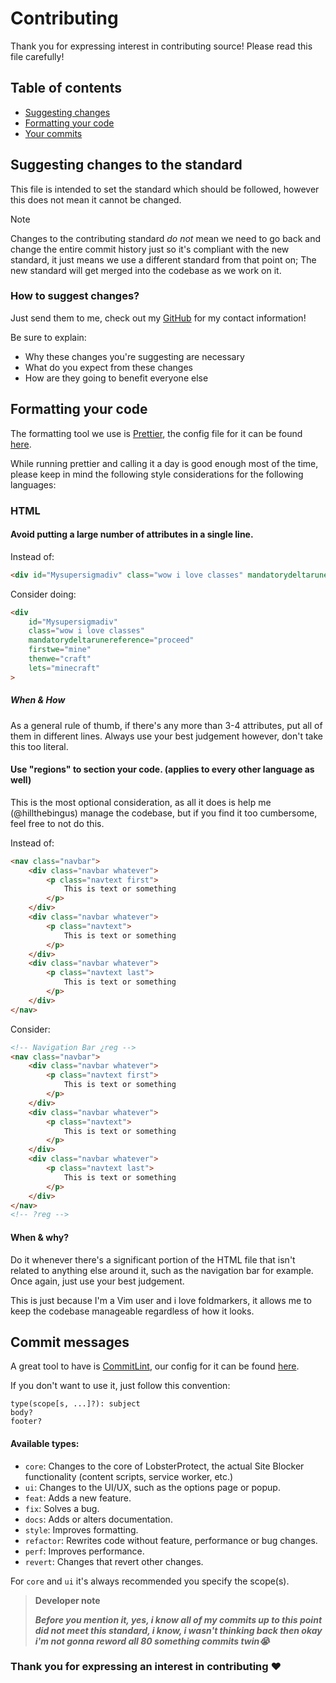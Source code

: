 # Contributing

Thank you for expressing interest in contributing source! Please read this file carefully!

## Table of contents
<!-- no toc -->
- [Suggesting changes](#suggesting-changes-to-the-standard)
- [Formatting your code](#Formatting-your-code)
- [Your commits](#commit-messages)

## Suggesting changes to the standard
This file is intended to set the standard which should be followed, however this does not mean it cannot be changed.

> [!NOTE]
> Changes to the contributing standard _do not_ mean we need to go back and change the entire commit history just so it's compliant with the new standard, it just means we use a different standard from that point on; The new standard will get merged into the codebase as we work on it.

### How to suggest changes?
Just send them to me, check out my [GitHub](https://www.github.com/hillthebingus) for my contact information!

Be sure to explain:
- Why these changes you're suggesting are necessary
- What do you expect from these changes
- How are they going to benefit everyone else

## Formatting your code
The formatting tool we use is [Prettier](https://prettier.io/docs/install), the config file for it can be found [here](../.prettierrc.yaml).

While running prettier and calling it a day is good enough most of the time, please keep in mind the following style considerations for the following languages:

### HTML

#### Avoid putting a large number of attributes in a single line.
Instead of:
```html
<div id="Mysupersigmadiv" class="wow i love classes" mandatorydeltarunereference="proceed" firstwe="mine" thenwe="craft" lets="minecraft">
```
Consider doing:
```html
<div 
	id="Mysupersigmadiv" 
	class="wow i love classes" 
	mandatorydeltarunereference="proceed" 
	firstwe="mine" 
	thenwe="craft" 
	lets="minecraft"
>
```

##### When & How
As a general rule of thumb, if there's any more than 3-4 attributes, put all of them in different lines. Always use your best judgement however, don't take this too literal.

#### Use "regions" to section your code. (applies to every other language as well)
This is the most optional consideration, as all it does is help me (@hillthebingus) manage the codebase, but if you find it too cumbersome, feel free to not do this.

Instead of:
```html
<nav class="navbar">
	<div class="navbar whatever">
		<p class="navtext first">
			This is text or something
		</p>
	</div>
	<div class="navbar whatever">
		<p class="navtext">
			This is text or something
		</p>
	</div>
	<div class="navbar whatever">
		<p class="navtext last">
			This is text or something
		</p>
	</div>
</nav>
```

Consider:
```html
<!-- Navigation Bar ¿reg -->
<nav class="navbar">
	<div class="navbar whatever">
		<p class="navtext first">
			This is text or something
		</p>
	</div>
	<div class="navbar whatever">
		<p class="navtext">
			This is text or something
		</p>
	</div>
	<div class="navbar whatever">
		<p class="navtext last">
			This is text or something
		</p>
	</div>
</nav>
<!-- ?reg -->
```

#### When & why?
Do it whenever there's a significant portion of the HTML file that isn't related to anything else around it, such as the navigation bar for example. Once again, just use your best judgement.

This is just because I'm a Vim user and i love foldmarkers, it allows me to keep the codebase manageable regardless of how it looks.

## Commit messages
A great tool to have is [CommitLint](https://commitlint.js.org/guides/local-setup.html), our config for it can be found [here](../.commitlintrc.yaml).

If you don't want to use it, just follow this convention:
```
type(scope[s, ...]?): subject
body?
footer?
```

#### Available types:
-  `core`: Changes to the core of LobsterProtect, the actual Site Blocker functionality (content scripts, service worker, etc.)
-  `ui`: Changes to the UI/UX, such as the options page or popup.
-  `feat`: Adds a new feature.
-  `fix`: Solves a bug.
-  `docs`: Adds or alters documentation.
-  `style`: Improves formatting.
-  `refactor`: Rewrites code without feature, performance or bug changes.
-  `perf`: Improves performance.
-  `revert`: Changes that revert other changes.

For `core` and `ui` it's always recommended you specify the scope(s).

> **Developer note**
> 
> ___Before you mention it, yes, i know all of my commits up to this point did not meet this standard, i know, i wasn't thinking back then okay i'm not gonna reword all 80 something commits twin😭___

### Thank you for expressing an interest in contributing ❤️
